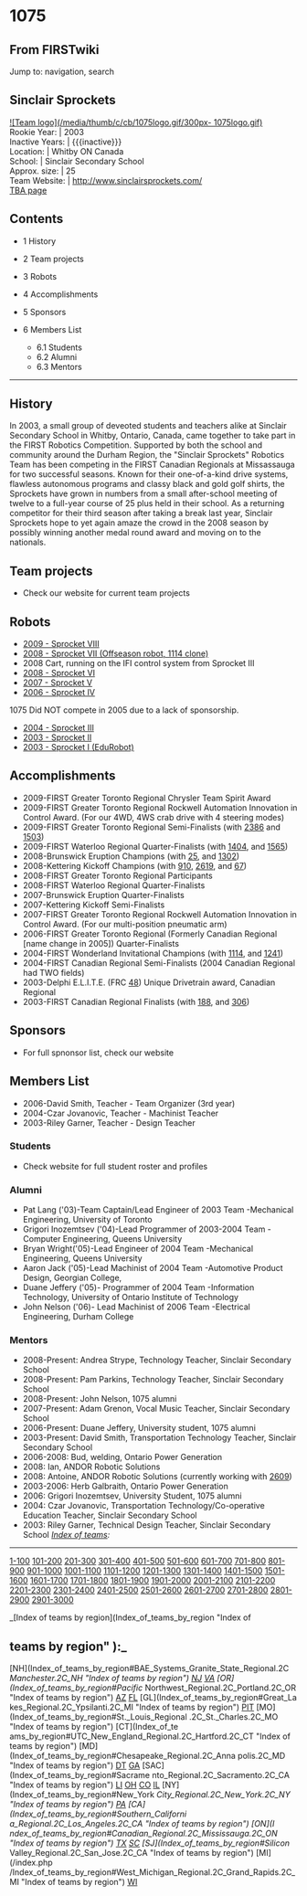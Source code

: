 # 1075

## From FIRSTwiki

Jump to: navigation, search

## Sinclair Sprockets

[![Team logo](/media/thumb/c/cb/1075logo.gif/300px-
1075logo.gif)](Image:1075logo.gif "Team logo")<br>
Rookie Year: | 2003<br>
Inactive Years: | {{{inactive}}}<br>
Location: | Whitby ON Canada<br>
School: | Sinclair Secondary School<br>
Approx. size: | 25<br>
Team Website: | <http://www.sinclairsprockets.com/><br>
[TBA page](http://www.thebluealliance.net/tbatv/team.php?team=1075 "http://www.thebluealliance.net/tbatv/team.php?team=1075")

## Contents

- 1 History
- 2 Team projects
- 3 Robots
- 4 Accomplishments
- 5 Sponsors
- 6 Members List

  - 6.1 Students
  - 6.2 Alumni
  - 6.3 Mentors

--------------------------------------------------------------------------------

## History

In 2003, a small group of deveoted students and teachers alike at Sinclair Secondary School in Whitby, Ontario, Canada, came together to take part in the FIRST Robotics Competition. Supported by both the school and community around the Durham Region, the "Sinclair Sprockets" Robotics Team has been competing in the FIRST Canadian Regionals at Missassauga for two successful seasons. Known for their one-of-a-kind drive systems, flawless autonomous programs and classy black and gold golf shirts, the Sprockets have grown in numbers from a small after-school meeting of twelve to a full-year course of 25 plus held in their school. As a returning competitor for their third season after taking a break last year, Sinclair Sprockets hope to yet again amaze the crowd in the 2008 season by possibly winning another medal round award and moving on to the nationals.

## Team projects

- Check our website for current team projects

## Robots

- [2009 - Sprocket VIII](/index.php?title=1075_in_2009&action=edit "1075 in 2009")
- [2008 - Sprocket VII (Offseason robot, 1114 clone)](/index.php?title=1075_in_2008&action=edit "1075 in 2008")
- 2008 Cart, running on the IFI control system from Sprocket III
- [2008 - Sprocket VI](/index.php?title=1075_in_2008&action=edit "1075 in 2008")
- [2007 - Sprocket V](/index.php?title=1075_in_2007&action=edit "1075 in 2007")
- [2006 - Sprocket IV](/index.php?title=1075_in_2006&action=edit "1075 in 2006")

1075 Did NOT compete in 2005 due to a lack of sponsorship.

- [2004 - Sprocket III](1075_in_2004#Robot "1075 in 2004")
- [2003 - Sprocket II](1075_in_2003#Robot "1075 in 2003")
- [2003 - Sprocket I (EduRobot)](1075_in_2003#Robot "1075 in 2003")

## Accomplishments

- 2009-FIRST Greater Toronto Regional Chrysler Team Spirit Award
- 2009-FIRST Greater Toronto Regional Rockwell Automation Innovation in Control Award. (For our 4WD, 4WS crab drive with 4 steering modes)
- 2009-FIRST Greater Toronto Regional Semi-Finalists (with [2386](/index.php?title=2386&action=edit "2386") and [1503](1503 "1503"))
- 2009-FIRST Waterloo Regional Quarter-Finalists (with [1404](1404 "1404"), and [1565](1565 "1565"))
- 2008-Brunswick Eruption Champions (with [25](25 "25"), and [1302](1302 "1302"))
- 2008-Kettering Kickoff Champions (with [910](910 "910"), [2619](2619 "2619"), and [67](67 "67"))
- 2008-FIRST Greater Toronto Regional Participants
- 2008-FIRST Waterloo Regional Quarter-Finalists
- 2007-Brunswick Eruption Quarter-Finalists
- 2007-Kettering Kickoff Semi-Finalists
- 2007-FIRST Greater Toronto Regional Rockwell Automation Innovation in Control Award. (For our multi-position pneumatic arm)
- 2006-FIRST Greater Toronto Regional (Formerly Canadian Regional [name change in 2005]) Quarter-Finalists
- 2004-FIRST Wonderland Invitational Champions (with [1114](1114 "1114"), and [1241](1241 "1241"))
- 2004-FIRST Canadian Regional Semi-Finalists (2004 Canadian Regional had TWO fields)
- 2003-Delphi E.L.I.T.E. (FRC [48](48 "48")) Unique Drivetrain award, Canadian Regional
- 2003-FIRST Canadian Regional Finalists (with [188](188 "188"), and [306](306 "306"))

## Sponsors

- For full spnonsor list, check our website

## Members List

- 2006-David Smith, Teacher - Team Organizer (3rd year)
- 2004-Czar Jovanovic, Teacher - Machinist Teacher
- 2003-Riley Garner, Teacher - Design Teacher

### Students

- Check website for full student roster and profiles

### Alumni

- Pat Lang ('03)-Team Captain/Lead Engineer of 2003 Team -Mechanical Engineering, University of Toronto
- Grigori Inozemtsev ('04)-Lead Programmer of 2003-2004 Team -Computer Engineering, Queens University
- Bryan Wright('05)-Lead Engineer of 2004 Team -Mechanical Engineering, Queens University
- Aaron Jack ('05)-Lead Machinist of 2004 Team -Automotive Product Design, Georgian College,
- Duane Jeffery ('05)- Programmer of 2004 Team -Information Technology, University of Ontario Institute of Technology
- John Nelson ('06)- Lead Machinist of 2006 Team -Electrical Engineering, Durham College

### Mentors

- 2008-Present: Andrea Strype, Technology Teacher, Sinclair Secondary School
- 2008-Present: Pam Parkins, Technology Teacher, Sinclair Secondary School
- 2008-Present: John Nelson, 1075 alumni
- 2007-Present: Adam Grenon, Vocal Music Teacher, Sinclair Secondary School
- 2006-Present: Duane Jeffery, University student, 1075 alumni
- 2003-Present: David Smith, Transportation Technology Teacher, Sinclair Secondary School
- 2006-2008: Bud, welding, Ontario Power Generation
- 2008: Ian, ANDOR Robotic Solutions
- 2008: Antoine, ANDOR Robotic Solutions (currently working with [2609](2609 "2609"))
- 2003-2006: Herb Galbraith, Ontario Power Generation
- 2006: Grigori Inozemtsev, University Student, 1075 alumni
- 2004: Czar Jovanovic, Transportation Technology/Co-operative Education Teacher, Sinclair Secondary School
- 2003: Riley Garner, Technical Design Teacher, Sinclair Secondary School _[Index of teams](Index_of_teams "Index of teams"):_

--------------------------------------------------------------------------------

[1-100](Index_of_teams#1-100 "Index of teams") [101-200](Index_of_teams#101-200 "Index of teams") [201-300](Index_of_teams#201-300 "Index of teams") [301-400](Index_of_teams#301-400 "Index of teams") [401-500](Index_of_teams#401-500 "Index of teams") [501-600](Index_of_teams#501-600 "Index of teams") [601-700](Index_of_teams#601-700 "Index of teams") [701-800](Index_of_teams#701-800 "Index of teams") [801-900](Index_of_teams#801-900 "Index of teams") [901-1000](Index_of_teams#901-1000 "Index of teams") [1001-1100](Index_of_teams#1001-1100 "Index of teams") [1101-1200](Index_of_teams#1101-1200 "Index of teams") [1201-1300](Index_of_teams#1201-1300 "Index of teams") [1301-1400](Index_of_teams#1301-1400 "Index of teams") [1401-1500](Index_of_teams#1401-1500 "Index of teams") [1501-1600](Index_of_teams#1501-1600 "Index of teams") [1601-1700](Index_of_teams#1601-1700 "Index of teams") [1701-1800](Index_of_teams#1701-1800 "Index of teams") [1801-1900](Index_of_teams#1801-1900 "Index of teams") [1901-2000](Index_of_teams#1901-2000 "Index of teams") [2001-2100](Index_of_teams#2001-2100 "Index of teams") [2101-2200](Index_of_teams#2101-2200 "Index of teams") [2201-2300](Index_of_teams#2201-2300 "Index of teams") [2301-2400](Index_of_teams#2301-2400 "Index of teams") [2401-2500](Index_of_teams#2401-2500 "Index of teams") [2501-2600](Index_of_teams#2501-2600 "Index of teams") [2601-2700](Index_of_teams#2601-2700 "Index of teams") [2701-2800](Index_of_teams#2701-2800 "Index of teams") [2801-2900](Index_of_teams#2801-2900 "Index of teams") [2901-3000](Index_of_teams#2901-3000 "Index of teams")

_[Index of teams by region](Index_of_teams_by_region "Index of

## teams by region" ):_

[NH](Index_of_teams_by_region#BAE_Systems_Granite_State_Regional.2C
_Manchester.2C_NH "Index of teams by region") [NJ](Index_of_teams_by_region#New_Jersey_Regional.2C_Trenton.2C_NJ "Index of teams by region") [VA](Index_of_teams_by_region#NASA.2FVCU_Regional.2C_Richmond.2C_VA "Index of teams by region") [OR](Index_of_teams_by_region#Pacific_
Northwest_Regional.2C_Portland.2C_OR "Index of teams by region") [AZ](Index_of_teams_by_region#Arizona_Regional.2C_Phoenix.2C_AZ "Index of teams by region") [FL](Index_of_teams_by_region#Florida_Regional.2C_Orlando.2C_FL "Index of teams by region") [GL](Index_of_teams_by_region#Great_La
kes_Regional.2C_Ypsilanti.2C_MI "Index of teams by region") [PIT](Index_of_teams_by_region#Pittsburgh_Regional.2C_Pittsburgh.2C_PA "Index of
teams by region") [MO](Index_of_teams_by_region#St._Louis_Regional
.2C_St._Charles.2C_MO "Index of teams by region") [CT](Index_of_te
ams_by_region#UTC_New_England_Regional.2C_Hartford.2C_CT "Index of teams by
region") [MD](Index_of_teams_by_region#Chesapeake_Regional.2C_Anna
polis.2C_MD "Index of teams by region") [DT](Index_of_teams_by_region#Detroit_Regional.2C_Detroit.2C_MI "Index of teams by region") [GA](Index_of_teams_by_region#Peachtree_Regional.2C_Duluth.2C_GA "Index of teams by region") [SAC](Index_of_teams_by_region#Sacrame
nto_Regional.2C_Sacramento.2C_CA "Index of teams by region") [LI](Index_of_teams_by_region#SBPLI_Long_Island_Regional.2C_Brentwood.2C_NY "Index
of teams by region") [OH](Index_of_teams_by_region#Buckeye_Regional.2C_Cleveland.2C_OH "Index of teams by region") [CO](Index_of_teams_by_region#Colorado_Regional.2C_Denver.2C_CO "Index of teams by region") [IL](Index_of_teams_by_region#Midwest_Regional.2C_Evanston.2C_IL "Index of teams by region") [NY](Index_of_teams_by_region#New_York
_City_Regional.2C_New_York.2C_NY "Index of teams by region") [PA](Index_of_teams_by_region#Philadelphia_Regional.2C_Philadelphia.2C_PA "Index of
teams by region") [CA](Index_of_teams_by_region#Southern_Californi
a_Regional.2C_Los_Angeles.2C_CA "Index of teams by region") [ON](I
ndex_of_teams_by_region#Canadian_Regional.2C_Mississauga.2C_ON "Index of teams
by region") [TX](Index_of_teams_by_region#Lone_Star_Regional.2C_Houston.2C_TX "Index of teams by region") [SC](Index_of_teams_by_region#Palmetto_Regional.2C_Columbia.2C_SC "Index of teams by region") [SJ](Index_of_teams_by_region#Silicon_
Valley_Regional.2C_San_Jose.2C_CA "Index of teams by region") [MI](/index.php
/Index_of_teams_by_region#West_Michigan_Regional.2C_Grand_Rapids.2C_MI "Index
of teams by region") [WI](Index_of_teams_by_region#Wisconsin_Regional.2C_Milwaukee.2C_WI "Index of teams by region")
